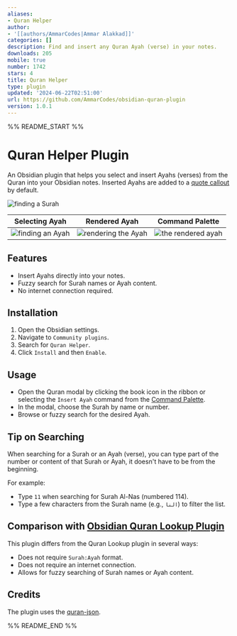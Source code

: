 ```yaml
---
aliases:
- Quran Helper
author:
- '[[authors/AmmarCodes|Ammar Alakkad]]'
categories: []
description: Find and insert any Quran Ayah (verse) in your notes.
downloads: 205
mobile: true
number: 1742
stars: 4
title: Quran Helper
type: plugin
updated: '2024-06-22T02:51:00'
url: https://github.com/AmmarCodes/obsidian-quran-plugin
version: 1.0.1
---
```


%% README_START %%

# Quran Helper Plugin

An Obsidian plugin that helps you select and insert Ayahs (verses) from the Quran into your Obsidian notes. Inserted Ayahs are added to a [quote callout](https://help.obsidian.md/Editing+and+formatting/Callouts) by default.

![finding a Surah](https://raw.githubusercontent.com/AmmarCodes/obsidian-quran-plugin/HEAD/assets/screenshots/surah.png)

| Selecting Ayah                                    | Rendered Ayah                                            | Command Palette                                                |
| ------------------------------------------------- | -------------------------------------------------------- | -------------------------------------------------------------- |
| ![finding an Ayah](https://raw.githubusercontent.com/AmmarCodes/obsidian-quran-plugin/HEAD/assets/screenshots/ayah.png) | ![rendering the Ayah](https://raw.githubusercontent.com/AmmarCodes/obsidian-quran-plugin/HEAD/assets/screenshots/rendered.png) | ![the rendered ayah](https://raw.githubusercontent.com/AmmarCodes/obsidian-quran-plugin/HEAD/assets/screenshots/command-palette.png) |

## Features

-   Insert Ayahs directly into your notes.
-   Fuzzy search for Surah names or Ayah content.
-   No internet connection required.

## Installation

1. Open the Obsidian settings.
2. Navigate to `Community plugins`.
3. Search for `Quran Helper`.
4. Click `Install` and then `Enable`.

## Usage

-   Open the Quran modal by clicking the book icon in the ribbon or selecting the `Insert Ayah` command from the [Command Palette](https://help.obsidian.md/Plugins/Command+palette).
-   In the modal, choose the Surah by name or number.
-   Browse or fuzzy search for the desired Ayah.

## Tip on Searching

When searching for a Surah or an Ayah (verse), you can type part of the number or content of that Surah or Ayah, it doesn't have to be from the beginning.

For example:

-   Type `11` when searching for Surah Al-Nas (numbered 114).
-   Type a few characters from the Surah name (e.g., `النا`) to filter the list.

## Comparison with [Obsidian Quran Lookup Plugin](https://github.com/abuibrahim2/quranlookup)

This plugin differs from the Quran Lookup plugin in several ways:

-   Does not require `Surah:Ayah` format.
-   Does not require an internet connection.
-   Allows for fuzzy searching of Surah names or Ayah content.

## Credits

The plugin uses the [quran-json](https://github.com/risan/quran-json).


%% README_END %%